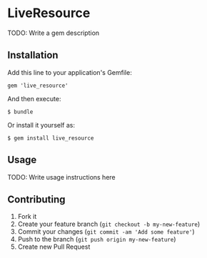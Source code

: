 # LiveResource

TODO: Write a gem description

## Installation

Add this line to your application's Gemfile:

    gem 'live_resource'

And then execute:

    $ bundle

Or install it yourself as:

    $ gem install live_resource

## Usage

TODO: Write usage instructions here

## Contributing

1. Fork it
2. Create your feature branch (`git checkout -b my-new-feature`)
3. Commit your changes (`git commit -am 'Add some feature'`)
4. Push to the branch (`git push origin my-new-feature`)
5. Create new Pull Request
